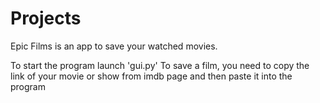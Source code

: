 # Projects

Epic Films is an app to save your watched movies.

To start the program launch 'gui.py'
To save a film, you need to copy the link of your movie or show from imdb page and then paste it into the program
